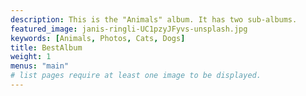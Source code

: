 ```yaml
---
description: This is the "Animals" album. It has two sub-albums.
featured_image: janis-ringli-UC1pzyJFyvs-unsplash.jpg
keywords: [Animals, Photos, Cats, Dogs]
title: BestAlbum
weight: 1
menus: "main"
# list pages require at least one image to be displayed.
---
```

